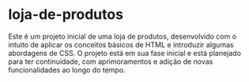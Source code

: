 # loja-de-produtos
Este é um projeto inicial de uma loja de produtos, desenvolvido com o intuito de aplicar os conceitos básicos de HTML e introduzir algumas abordagens de CSS. O projeto está em sua fase inicial e está planejado para ter continuidade, com aprimoramentos e adição de novas funcionalidades ao longo do tempo.

